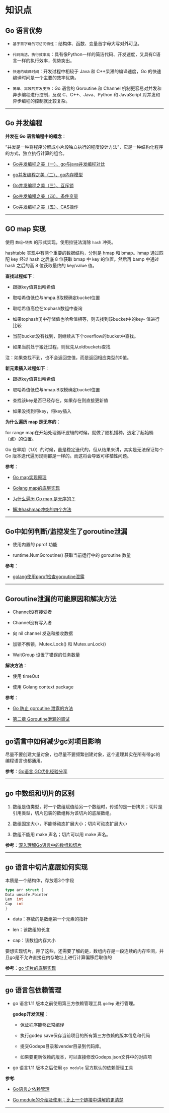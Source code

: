 # 知识点

## Go 语言优势

- `基于首字母的可访问特性`：结构体、函数、变量首字母大写对外可见。

- `代码简洁，执行效率高`：具有像Python一样的简洁代码、开发速度，又具有C语言一样的执行效率，优势突出。

- `快速的编译时间`：开发过程中相较于 Java 和 C++呆滞的编译速度，Go 的快速编译时间是一个主要的效率优势。

- `简单、高效的并发支持`：Go 语言的 Goroutine 和 Channel 机制更容易对并发和异步编程进行控制，反观 C、C++、Java、Python 和 JavaScript 对并发和异步编程的控制就比较复杂。

---

## Go 并发编程

**并发在 Go 语言编程中的概念**：

“并发是一种将程序分解成小片段独立执行的程度设计方法”，它是一种结构化程序的方式，独立执行计算的组合。

- [Go并发编程之美（一）、go与java并发编程对比](https://blog.csdn.net/weixin_37910453/article/details/88123978)

- [go并发编程之美（二）、go内存模型](https://blog.csdn.net/weixin_37910453/article/details/88125727)

- [Go并发编程之美（三）、互斥锁](https://blog.csdn.net/weixin_37910453/article/details/88124138)

- [Go并发编程之美（四）、条件变量](https://blog.csdn.net/weixin_37910453/article/details/88124531)

- [Go并发编程之美（五）、CAS操作](https://blog.csdn.net/weixin_37910453/article/details/88124760)

---

## GO map 实现

使用 `数组+链表` 的形式实现，使用拉链法消除 `hash` 冲突。

hashtable 实现中有两个重要的数据结构，分别是 hmap 和 bmap。hmap 通过匹配 key 经过 hash 之后底 8 位获取 bmap 中 key 的位置。然后再 bamp 中通过 hash 之后的高 8 位获取最终的 key/value 值。

**查找过程如下**：

- 跟据key值算出哈希值

- 取哈希值低位与hmpa.B取模确定bucket位置

- 取哈希值高位在tophash数组中查询

- 如果tophash[i]中存储值也哈希值相等，则去找到该bucket中的key- 值进行比较

- 当前bucket没有找到，则继续从下个overflow的bucket中查找。

- 如果当前处于搬迁过程，则优先从oldbuckets查找

注：如果查找不到，也不会返回空值，而是返回相应类型的0值。

**新元素插入过程如下**：

- 跟据key值算出哈希值

- 取哈希值低位与hmap.B取模确定bucket位置

- 查找该key是否已经存在，如果存在则直接更新值

- 如果没找到将key，将key插入

**为什么遍历 map 是无序的**：

for range map在开始处理循环逻辑的时候，就做了随机播种，选定了起始桶（点）的位置。

Go 在早期（1.0）的时候，虽是稳定迭代的，但从结果来讲，其实是无法保证每个 Go 版本迭代遍历规则都是一样的。而这将会导致可移植性问题。

**参考**：

- [Go map实现原理](https://my.oschina.net/renhc/blog/2208417?nocache=1539143037904)

- [Golang map的底层实现](https://www.cnblogs.com/maji233/p/11070853.html)

- [为什么遍历 Go map 是无序的？](https://www.lbbniu.com/7176.html)

- [解决hashmap冲突的四个方法](解决hashmap冲突的四个方法)

---

## Go中如何判断/监控发生了goroutine泄漏

- 使用内置的 pprof 功能

- runtime.NumGoroutine() 获取当前运行中的 goroutine 数量

**参考**：

- [golang使用pprof检查goroutine泄露](https://blog.csdn.net/chiyi5350/article/details/100611023)

---

## Goroutine泄漏的可能原因和解决方法

- Channel没有接受者

- Channel没有写入者

- 向 nil channel 发送和接收数据

- 加锁不解锁，Mutex.Lock() 和 Mutex.unLock()

- WaitGroup 设置了错误的任务数量

**解决方法**：

- 使用 timeOut

- 使用 Golang context package

**参考**：

- [Go 防止 goroutine 泄露的方法](https://www.jb51.net/article/170058.htm)

- [第二章 Goroutine泄漏的调试](https://www.jianshu.com/p/87ebd5d2abb6)

---

## go语言中如何减少gc对项目影响

尽量不要创建大量对象，也尽量不要频繁创建对象，这个道理其实在所有带gc的编程语言也都通用。

**参考**：[Go语言 GC优化经验分享](https://blog.csdn.net/erlib/article/details/24196089)

---

## go 中数组和切片的区别

1. 数组是值类型，将一个数组赋值给另一个数组时，传递的是一份拷贝；切片是引用类型，切片包装的数组称为该切片的底层数组。

2. 数组固定大小，不能够动态扩展大小；切片可动态扩展大小

3. 数组不能用 make 声名；切片可以用 make 声名。

**参考**：[深入理解Go语言中的数组和切片](https://www.jb51.net/article/92393.htm)

---

## go 语言中切片底层如何实现

本质是一个结构体，存放着3个字段

```go
type arr struct {
Data unsafe.Pointer
Len  int
Cap  int
}
```

- data：存放的是数组第一个元素的指针

- len：该数组的长度

- cap：该数组内存大小

要想实现切片，除了这些，还需要了解的是，数组内存是一段连续的内存空间，并且go是不允许直接在内存地址上进行计算偏移后取值的

**参考**：[go 切片的底层实现](https://www.jianshu.com/p/ebbb0ca779db)

---

## go 语言包依赖管理

- go 语言1.11 版本之前使用第三方依赖管理工具 `godep` 进行管理。

    **godep开发流程**：

    - 保证程序能够正常编译

    - 执行godep save保存当前项目的所有第三方依赖的版本信息和代码

    - 提交Godeps目录和vender目录到代码库。

    - 如果要更新依赖的版本，可以直接修改Godeps.json文件中的对应项

- go 语言1.11 版本之后使用 `go module` 官方默认的依赖管理工具

**参考**:

- [Go语言之依赖管理](https://www.cnblogs.com/Dr-wei/p/11742253.html)

- [Go module的介绍及使用；比上一个链接中讲解的更清楚](https://blog.csdn.net/benben_2015/article/details/82227338)

---
